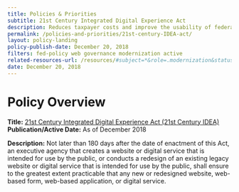 ```yaml
---
title: Policies & Priorities
subtitle: 21st Century Integrated Digital Experience Act
description: Reduces taxpayer costs and improve the usability of federal websites by promoting electronic signatures, digital forms and self-service experiences.
permalink: /policies-and-priorities/21st-century-IDEA-act/
layout: policy-landing
policy-publish-date: December 20, 2018
filters: fed-policy web governance modernization active
related-resources-url: /resources/#subject=*&role=.modernization&status=*
date: December 20, 2018
---
```

# Policy Overview #

**Title:** [21st Century Integrated Digital Experience Act (21st Century IDEA)](https://www.congress.gov/bill/115th-congress/house-bill/5759/text)<br>
**Publication/Active Date:** As of December 2018



**Description:** Not later than 180 days after the date of enactment of this Act, an executive agency that creates a website or digital service that is intended for use by the public, or conducts a redesign of an existing legacy website or digital service that is intended for use by the public, shall ensure to the greatest extent practicable that any new or redesigned website, web-based form, web-based application, or digital service.
